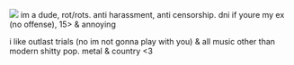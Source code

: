 ![](https://files.catbox.moe/6luig9.gif)
im a dude, rot/rots. anti harassment, anti censorship. dni if youre my ex (no offense), 15> & annoying

i like outlast trials (no im not gonna play with you) & all music other than modern shitty pop. metal & country <3
